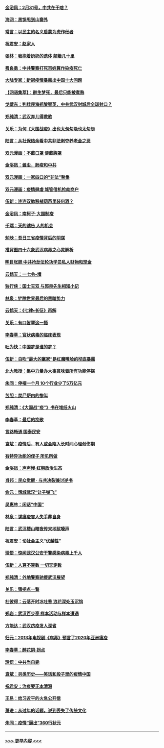 #### [金浴凤：2月31号，中共在干啥？](../pages/nsc993/n11922706.md?t=03080103) 
#### [海网：黑锅甩到山寨外](../pages/nsc993/n11922688.md?t=03080103) 
#### [常言：以民主的名义启蒙为虎作伥者](../pages/nsc993/n11922217.md?t=03080103) 
#### [祝君安：赵家人](../pages/nsc993/n11922209.md?t=03080103) 
#### [张林：我抱着奶奶的遗体 颠簸几十里](../pages/nsc993/n11920945.md?t=03080103) 
#### [费良勇：中共警察打死百姓算作染疫死亡](../pages/nsc993/n11919264.md?t=03080103) 
#### [大陆专家：新冠疫情暴露出中国十大问题](../pages/nsc993/n11919187.md?t=03080103) 
#### [【网语集萃】：醉生梦死，最后只能被煮熟](../pages/nsc993/n11918994.md?t=03080103) 
#### [戈壁东：判桂民海抓黎智英，中共武汉封城后全球封口？](../pages/nsc993/n11917982.md?t=03080103) 
#### [郑纯清：武汉弃儿得救歌](../pages/nsc993/n11917881.md?t=03080103) 
#### [关乐：为何《大国战疫》出也太匆匆隐也太匆匆](../pages/nsc993/n11917792.md?t=03080103) 
#### [陆言：从社保结余看中共非法剥夺养老金之恶](../pages/nsc993/n11917084.md?t=03080103) 
#### [双元漫画：不戴口罩 便戴胸罩](../pages/nsc993/n11916447.md?t=03080103) 
#### [金浴凤：蝗虫，肺疫和中共](../pages/nsc993/n11916904.md?t=03080103) 
#### [双元漫画：一家四口的“非法”聚集](../pages/nsc993/n11916378.md?t=03080103) 
#### [双元漫画：疫情肆虐 城管借机抢劫商户](../pages/nsc993/n11916310.md?t=03080103) 
#### [伍新：连连双肺移植葫芦里装何酒？](../pages/nsc993/n11913667.md?t=03080103) 
#### [金浴凤：南柯子·大国制疫](../pages/nsc993/n11913657.md?t=03080103) 
#### [千瑞：天的谴告  人的机会](../pages/nsc993/n11913309.md?t=03080103) 
#### [勉映：吾日三省疫情背后的阴谋](../pages/nsc993/n11913079.md?t=03080103) 
#### [推背图四十六象武汉病毒之心灵解析](../pages/nsc993/n11911761.md?t=03080103) 
#### [明目张胆 中共抢劫法轮功学员私人财物和现金](../pages/nsc993/n11910262.md?t=03080103) 
#### [云鹤天：一七令▪墙](../pages/nsc993/n11910627.md?t=03080103) 
#### [独行侠：国士无双 与郭泉先生相知小记](../pages/nsc993/n11910613.md?t=03080103) 
#### [林泉：铲除世界最后的黑暗势力](../pages/nsc993/n11909320.md?t=03080103) 
#### [云鹤天：《七律▪长征》再解](../pages/nsc993/n11909327.md?t=03080103) 
#### [关乐：有口皆罩这一捂](../pages/nsc993/n11908393.md?t=03080103) 
#### [李春草：官状病毒的临床表现](../pages/nsc993/n11908339.md?t=03080103) 
#### [吐为快：中国梦是谁的梦？](../pages/nsc993/n11906564.md?t=03080103) 
#### [伍新：自吹“最大的赢家”是红魔嘴脸的彻底暴露](../pages/nsc993/n11906407.md?t=03080103) 
#### [北大教授：集中力量办大事意味着所有功能停摆](../pages/nsc993/n11904800.md?t=03080103) 
#### [朱同：停摆一个月 10个行业少了5万亿元](../pages/nsc993/n11904498.md?t=03080103) 
#### [苦胆：焚尸炉内的惨叫](../pages/nsc993/n11904479.md?t=03080103) 
#### [郑纯清：《大国战“疫”》书在堆纸火山](../pages/nsc993/n11904450.md?t=03080103) 
#### [李春草：最后的挽歌](../pages/nsc993/n11904441.md?t=03080103) 
#### [言路畅通 国泰民安](../pages/nsc993/n11904222.md?t=03080103) 
#### [袁斌：疫情后，有人或会陷入长时间心理创伤期](../pages/nsc993/n11901514.md?t=03080103) 
#### [有特异功能的侄子 所见所做](../pages/nsc993/n11901154.md?t=03080103) 
#### [金浴凤：声声慢‧红朝政治生态](../pages/nsc993/n11899553.md?t=03080103) 
#### [肖邦：民众觉醒 · 与共决裂兼讨逆书](../pages/nsc993/n11898435.md?t=03080103) 
#### [俞元：饿城武汉“让子弹飞”](../pages/nsc993/n11898344.md?t=03080103) 
#### [吴惠林：闲话“中国”](../pages/nsc993/n11898182.md?t=03080103) 
#### [林泉：谋瘟疫害人失手葬自身](../pages/nsc993/n11897892.md?t=03080103) 
#### [陆言：武汉楼山暗夜传来地狱嚎声](../pages/nsc993/n11897033.md?t=03080103) 
#### [祝君安：论社会主义“优越性”](../pages/nsc993/n11897005.md?t=03080103) 
#### [理悟：惊闻武汉公安干警感染病毒上千人](../pages/nsc993/n11896947.md?t=03080103) 
#### [伍新：人算不算数 一切天定数](../pages/nsc993/n11893372.md?t=03080103) 
#### [郑纯清：外地警察驰援武汉展望](../pages/nsc993/n11893115.md?t=03080103) 
#### [关乐：猜拐点一瞥](../pages/nsc993/n11893020.md?t=03080103) 
#### [杜彼得：云落开时冰吐鉴 浪花深处玉沉钩](../pages/nsc993/n11892107.md?t=03080103) 
#### [郑岩：武汉百步亭 样本活动与样本遭遇](../pages/nsc993/n11892310.md?t=03080103) 
#### [方能达：武汉疠疫发人深省](../pages/nsc993/n11891376.md?t=03080103) 
#### [归元：2013年电视剧《病毒》预言了2020年亚洲瘟疫](../pages/nsc993/n11891126.md?t=03080103) 
#### [李春草：醉花阴·拐点](../pages/nsc993/n11890567.md?t=03080103) 
#### [理悟：中共当自毙](../pages/nsc993/n11890559.md?t=03080103) 
#### [袁斌：另类历史——笑话和段子里的疫情中国](../pages/nsc993/n11889243.md?t=03080103) 
#### [祝君安：治疫要正本清源](../pages/nsc993/n11889085.md?t=03080103) 
#### [王易：给习近平的火急公开信](../pages/nsc993/n11888225.md?t=03080103) 
#### [萧进：从过年的话题，说到丢失了传统文化](../pages/nsc993/n11887732.md?t=03080103) 
#### [朱同：疫情“逼出”360行状元](../pages/nsc993/n11887678.md?t=03080103) 

----
#### [ >>> 更早内容 <<< ](../indexes/nsc993-earlier.md)
